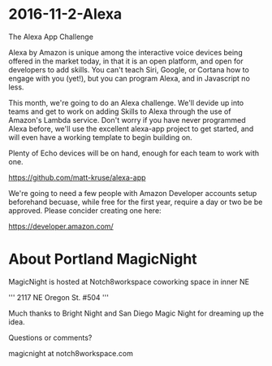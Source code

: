 # 2016-11-2-Alexa
The Alexa App Challenge

Alexa by Amazon is unique among the interactive voice devices being offered in the market today, in that it is an open platform, and open for developers to add skills.  You can't teach Siri, Google, or Cortana how to engage with you (yet!), but you can program Alexa, and in Javascript no less.

This month, we're going to do an Alexa challenge.  We'll devide up into teams and get to work on adding Skills to Alexa through the use of Amazon's Lambda service.  Don't worry if you have never programmed Alexa before, we'll use the excellent alexa-app project to get started, and will even have a working template to begin building on.

Plenty of Echo devices will be on hand, enough for each team to work with one.

https://github.com/matt-kruse/alexa-app

We're going to need a few people with Amazon Developer accounts setup beforehand becuase, while free for the first year, require a day or two be be approved. Please concider creating one here:

https://developer.amazon.com/



About Portland MagicNight
===========================

MagicNight is hosted at Notch8workspace coworking space in inner NE

'''
2117 NE Oregon St. #504
'''

Much thanks to Bright Night and San Diego Magic Night for dreaming up the idea.

Questions or comments?

magicnight at notch8workspace.com
